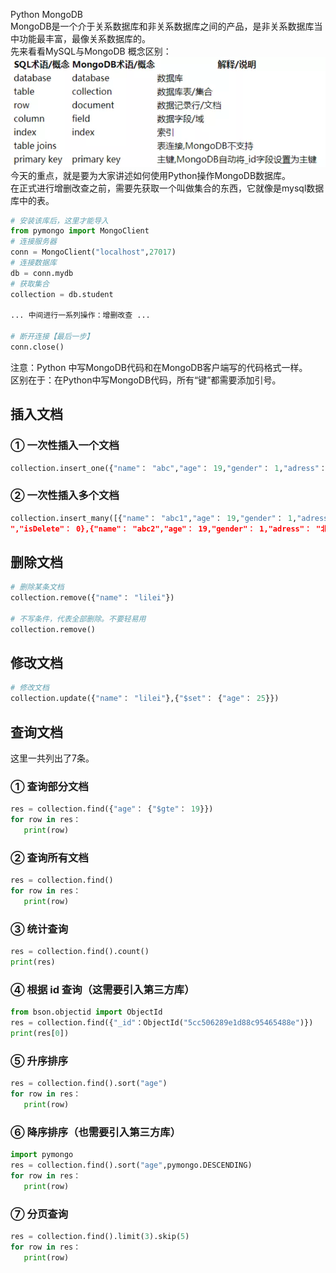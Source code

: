 Python MongoDB<br />MongoDB是一个介于关系数据库和非关系数据库之间的产品，是非关系数据库当中功能最丰富，最像关系数据库的。<br />先来看看MySQL与MongoDB 概念区别：<br />![](./img/1635159843883-2d457431-a883-49ab-8d18-d261bc262e73.webp)<br />今天的重点，就是要为大家讲述如何使用Python操作MongoDB数据库。<br />在正式进行增删改查之前，需要先获取一个叫做集合的东西，它就像是mysql数据库中的表。
```python
# 安装该库后，这里才能导入
from pymongo import MongoClient
# 连接服务器
conn = MongoClient("localhost",27017)
# 连接数据库
db = conn.mydb
# 获取集合
collection = db.student

... 中间进行一系列操作：增删改查 ...

# 断开连接【最后一步】
conn.close()
```
注意：Python 中写MongoDB代码和在MongoDB客户端写的代码格式一样。<br />区别在于：在Python中写MongoDB代码，所有“键”都需要添加引号。
<a name="WcQ6o"></a>
## 插入文档
<a name="bSDff"></a>
### ① 一次性插入一个文档
```python
collection.insert_one({"name"： "abc","age"： 19,"gender"： 1,"adress"： "北京","isDelete"： 0})
```
<a name="JZUZ1"></a>
### ② 一次性插入多个文档
```python
collection.insert_many([{"name"： "abc1","age"： 19,"gender"： 1,"adress"： "北京
","isDelete"： 0},{"name"： "abc2","age"： 19,"gender"： 1,"adress"： "北京","isDelete"：0}])
```
<a name="fmovQ"></a>
## 删除文档
```python
# 删除某条文档
collection.remove({"name"： "lilei"})

# 不写条件，代表全部删除。不要轻易用
collection.remove()
```
<a name="PRjfo"></a>
## 修改文档
```python
# 修改文档
collection.update({"name"： "lilei"},{"$set"： {"age"： 25}})
```
<a name="NpWCJ"></a>
## 查询文档
这里一共列出了7条。
<a name="anutj"></a>
### ① 查询部分文档
```python
res = collection.find({"age"： {"$gte"： 19}})
for row in res：
   print(row)
```
<a name="eQJd9"></a>
### ② 查询所有文档
```python
res = collection.find()
for row in res：
   print(row)
```
<a name="tOmjL"></a>
### ③ 统计查询
```python
res = collection.find().count()
print(res)
```
<a name="ZrE8W"></a>
### ④ 根据 id 查询（这需要引入第三方库）
```python
from bson.objectid import ObjectId
res = collection.find({"_id"：ObjectId("5cc506289e1d88c95465488e")})
print(res[0])
```
<a name="NykiF"></a>
### ⑤ 升序排序
```python
res = collection.find().sort("age")
for row in res：
   print(row)
```
<a name="HmcRZ"></a>
### ⑥ 降序排序（也需要引入第三方库）
```python
import pymongo
res = collection.find().sort("age",pymongo.DESCENDING)
for row in res：
   print(row)
```
<a name="GEejK"></a>
### ⑦ 分页查询
```python
res = collection.find().limit(3).skip(5)
for row in res：
   print(row)
```
